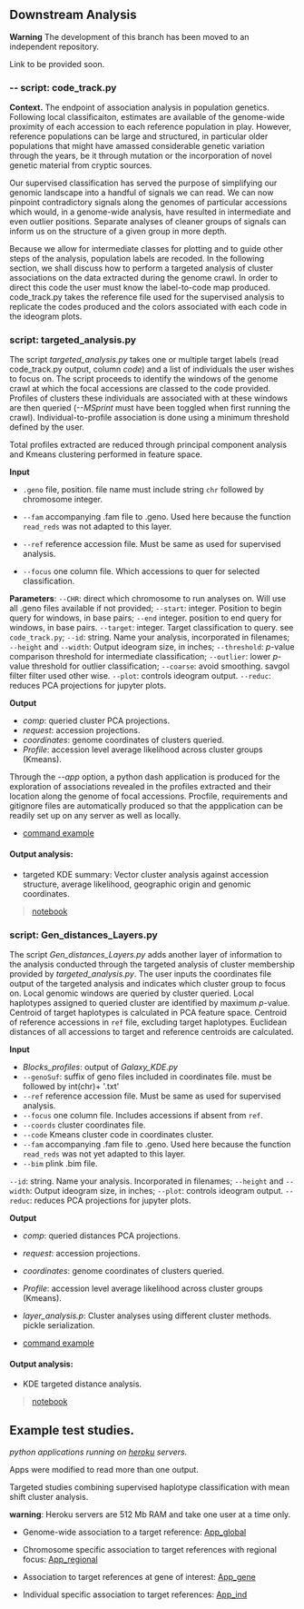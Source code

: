 ## Downstream Analysis

**Warning** The development of this branch has been moved to an independent repository.

Link to be provided soon.

### -- script: code_track.py

**Context.** The endpoint of association analysis in population genetics. Following local classificaiton, estimates are available of the genome-wide 
proximity of each accession to each reference population in play. However, reference populations can be large and structured, in particular 
older populations that might have amassed considerable genetic variation through the years, be it through mutation or the incorporation 
of novel genetic material from cryptic sources.

Our supervised classification has served the purpose of simplifying our genomic landscape into a handful of signals we can read. We can now 
pinpoint contradictory signals along the genomes of particular accessions which would, in a genome-wide analysis, have resulted in intermediate 
and even outlier positions. Separate analyses of cleaner groups of signals can inform us on the structure of a given group in more depth.

Because we allow for intermediate classes for plotting and to guide other steps of the analysis, population labels are recoded. 
In the following section, we shall discuss how to perform a targeted analysis of cluster associations on the data extracted 
during the genome crawl. In order to direct this code the user must know the label-to-code map produced. code_track.py takes the 
reference file used for the supervised analysis to replicate the codes produced and the colors associated with each code in the 
ideogram plots.

### script: targeted_analysis.py

The script *targeted_analysis.py* takes one or multiple target labels (read code_track.py output, column _code_) and a list of individuals the 
user wishes to focus on. The script proceeds to identify the windows of the genome crawl at which the focal accessions are classed to the code 
provided. Profiles of clusters these individuals are associated with at these windows are then queried (_--MSprint_ must have been toggled 
when first running the crawl). Individual-to-profile association is done using a minimum threshold defined by the user. 

Total profiles extracted are reduced through principal component analysis and Kmeans clustering performed in feature space.

**Input**

- `.geno` file, position. file name must include string `chr` followed by chromosome integer.

- `--fam`  accompanying .fam file to .geno. Used here because the function `read_reds` was not adapted to this layer.

- `--ref`  reference accession file. Must be same as used for supervised analysis. 

- `--focus` one column file. Which accessions to quer for selected classification.

**Parameters**: `--CHR`: direct which chromosome to run analyses on. Will use all .geno 
files available if not provided; `--start`: integer. Position to begin query for windows, 
in base pairs; `--end`  integer. position to end query for windows, in base pairs. `--target`: integer. 
Target classification to query. see `code_track.py`; `--id`: string. Name your analysis, 
incorporated in filenames; `--height` and `--width`: Output ideogram size, in inches; 
`--threshold`: *p*-value comparison threshold for intermediate classification; `--outlier`: lower 
*p*-value threshold for outlier classification; `--coarse`: avoid smoothing. savgol filter filter
used other wise. `--plot`: controls ideogram output. `--reduc`: reduces PCA projections for jupyter 
plots.

**Output**

- *_comp_*: queried cluster PCA projections.
- *_request_*: accession projections.
- *_coordinates_*: genome coordinates of clusters queried.
- *_Profile_*: accession level average likelihood across cluster groups (Kmeans).

Through the *--app* option, a python dash application is produced for the exploration of associations revealed in the profiles extracted and 
their location along the genome of focal accessions. Procfile, requirements and gitignore files are automatically produced so that the 
appplication can be readily set up on any server as well as locally.

- [command example](Cluster_target_command.txt)

#### Output analysis:

- targeted KDE summary: Vector cluster analysis against accession structure, average likelihood, geographic origin and genomic coordinates. 

> [notebook](https://nbviewer.jupyter.org/github/SantosJGND/Galaxy_KDE_classifier/blob/master/Downstream_functions/Analyses_Jsubtrop_self_KDE/Targeted_analysis_plot.ipynb)


### script: Gen_distances_Layers.py

The script *Gen_distances_Layers.py* adds another layer of information to the analysis conducted through the 
targeted analysis of cluster membership provided by *targeted_analysis.py*. The user inputs the coordinates file output
of the targeted analysis and indicates which cluster group to focus on. Local genomic windows are queried by 
cluster queried. Local haplotypes assigned to queried cluster are identified by maximum *p*-value. Centroid
of target haplotypes is calculated in PCA feature space. Centroid of reference accessions in `ref` file, excluding
target haplotypes. Euclidean distances of all accessions to target and reference centroids are calculated.

**Input**
- *Blocks_profiles*: output of *Galaxy_KDE.py*
- `--genoSuf`: suffix of geno files included in coordinates file. must be followed by int(chr)+ '.txt'
- `--ref`  reference accession file. Must be same as used for supervised analysis. 
- `--focus` one column file. Includes accessions if absent from `ref`.
- `--coords` cluster coordinates file.
- `--code` Kmeans cluster code in coordinates cluster.
- `--fam`  accompanying .fam file to .geno. Used here because the function `read_reds` was not yet adapted to this layer.
- `--bim` plink .bim file.

`--id`: string. Name your analysis. Incorporated in filenames; `--height` and `--width`: Output ideogram size, in inches; 
`--plot`: controls ideogram output. `--reduc`: reduces PCA projections for jupyter plots.


**Output**

- *_comp_*: queried distances PCA projections.
- *_request_*: accession projections.
- *_coordinates_*: genome coordinates of clusters queried.
- *_Profile_*: accession level average likelihood across cluster groups (Kmeans).
- *layer_analysis.p*: Cluster analyses using different cluster methods. pickle serialization.


- [command example](Distance_command_command.txt)

#### Output analysis:

- KDE targeted distance analysis.

> [notebook](https://nbviewer.jupyter.org/github/SantosJGND/Galaxy_KDE_classifier/blob/master/Downstream_functions/JapanKorea_tropical_Rdist/model_Rdist.ipynb)


## Example test studies. 
*python applications running on [heroku](https://www.heroku.com/platform) servers.*

Apps were modified to read more than one output. 

Targeted studies combining supervised haplotype classification with mean shift cluster analysis. 

**warning**: Heroku servers are 512 Mb RAM and take one user at a time only.

- Genome-wide association to a target reference: [App_global](https://cbasmati-japonica-signals.herokuapp.com/)

- Chromosome specific association to target references with regional focus: [App_regional](https://cbasmati-chr08-examples.herokuapp.com/)

- Association to target references at gene of interest: [App_gene](https://sh4-gene.herokuapp.com/)

- Individual specific association to target references: [App_ind](https://iris-313-12074.herokuapp.com/)

